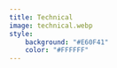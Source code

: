 ```yaml
---
title: Technical
image: technical.webp
style:
    background: "#E60F41"
    color: "#FFFFFF"
---
```

